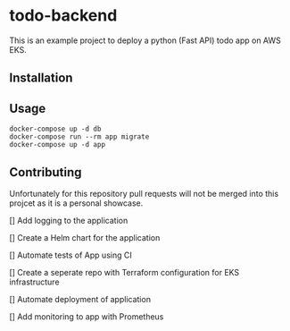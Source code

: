 
# todo-backend

This is an example project to deploy a python (Fast API) todo app on AWS EKS.

## Installation

## Usage

```
docker-compose up -d db
docker-compose run --rm app migrate
docker-compose up -d app
```

## Contributing

Unfortunately for this repository pull requests will not be merged into this projcet as it is a personal showcase.

[] Add logging to the application

[] Create a Helm chart for the application

[] Automate tests of App using CI

[] Create a seperate repo with Terraform configuration for EKS infrastructure

[] Automate deployment of application

[] Add monitoring to app with Prometheus
